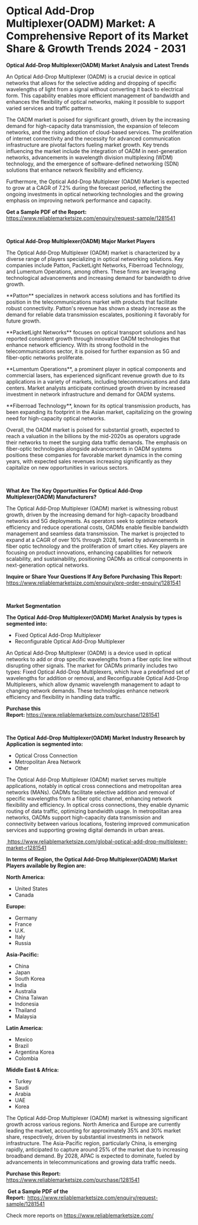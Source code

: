 <p><h1>Optical Add-Drop Multiplexer(OADM) Market: A Comprehensive Report of its Market Share & Growth Trends 2024 - 2031</h1></p><p><strong>Optical Add-Drop Multiplexer(OADM) Market Analysis and Latest Trends</strong></p>
<p><p>An Optical Add-Drop Multiplexer (OADM) is a crucial device in optical networks that allows for the selective adding and dropping of specific wavelengths of light from a signal without converting it back to electrical form. This capability enables more efficient management of bandwidth and enhances the flexibility of optical networks, making it possible to support varied services and traffic patterns.</p><p>The OADM market is poised for significant growth, driven by the increasing demand for high-capacity data transmission, the expansion of telecom networks, and the rising adoption of cloud-based services. The proliferation of internet connectivity and the necessity for advanced communication infrastructure are pivotal factors fueling market growth. Key trends influencing the market include the integration of OADM in next-generation networks, advancements in wavelength division multiplexing (WDM) technology, and the emergence of software-defined networking (SDN) solutions that enhance network flexibility and efficiency.</p><p>Furthermore, the Optical Add-Drop Multiplexer (OADM) Market is expected to grow at a CAGR of 7.2% during the forecast period, reflecting the ongoing investments in optical networking technologies and the growing emphasis on improving network performance and capacity.</p></p>
<p><strong>Get a Sample PDF of the Report:&nbsp;</strong> <a href="https://www.reliablemarketsize.com/enquiry/request-sample/1281541?utm_campaign=1832&utm_medium=2&utm_source=Github&utm_content=ia&utm_term=27122024&utm_id=optical-add-drop-multiplexeroadm">https://www.reliablemarketsize.com/enquiry/request-sample/1281541</a></p>
<p>&nbsp;</p>
<p><strong>Optical Add-Drop Multiplexer(OADM) Major Market Players</strong></p>
<p><p>The Optical Add-Drop Multiplexer (OADM) market is characterized by a diverse range of players specializing in optical networking solutions. Key companies include Patton, PacketLight Networks, Fiberroad Technology, and Lumentum Operations, among others. These firms are leveraging technological advancements and increasing demand for bandwidth to drive growth.</p><p>**Patton** specializes in network access solutions and has fortified its position in the telecommunications market with products that facilitate robust connectivity. Patton's revenue has shown a steady increase as the demand for reliable data transmission escalates, positioning it favorably for future growth.</p><p>**PacketLight Networks** focuses on optical transport solutions and has reported consistent growth through innovative OADM technologies that enhance network efficiency. With its strong foothold in the telecommunications sector, it is poised for further expansion as 5G and fiber-optic networks proliferate.</p><p>**Lumentum Operations**, a prominent player in optical components and commercial lasers, has experienced significant revenue growth due to its applications in a variety of markets, including telecommunications and data centers. Market analysts anticipate continued growth driven by increased investment in network infrastructure and demand for OADM systems.</p><p>**Fiberroad Technology**, known for its optical transmission products, has been expanding its footprint in the Asian market, capitalizing on the growing need for high-capacity optical networks. </p><p>Overall, the OADM market is poised for substantial growth, expected to reach a valuation in the billions by the mid-2020s as operators upgrade their networks to meet the surging data traffic demands. The emphasis on fiber-optic technologies alongside advancements in OADM systems positions these companies for favorable market dynamics in the coming years, with expected sales revenues increasing significantly as they capitalize on new opportunities in various sectors.</p></p>
<p>&nbsp;</p>
<p><strong>What Are The Key Opportunities For Optical Add-Drop Multiplexer(OADM) Manufacturers?</strong></p>
<p><p>The Optical Add-Drop Multiplexer (OADM) market is witnessing robust growth, driven by the increasing demand for high-capacity broadband networks and 5G deployments. As operators seek to optimize network efficiency and reduce operational costs, OADMs enable flexible bandwidth management and seamless data transmission. The market is projected to expand at a CAGR of over 10% through 2028, fueled by advancements in fiber optic technology and the proliferation of smart cities. Key players are focusing on product innovations, enhancing capabilities for network scalability, and sustainability, positioning OADMs as critical components in next-generation optical networks.</p></p>
<p><strong>Inquire or Share Your Questions If Any Before Purchasing This Report:</strong> <a href="https://www.reliablemarketsize.com/enquiry/pre-order-enquiry/1281541?utm_campaign=1832&utm_medium=2&utm_source=Github&utm_content=ia&utm_term=27122024&utm_id=optical-add-drop-multiplexeroadm">https://www.reliablemarketsize.com/enquiry/pre-order-enquiry/1281541</a></p>
<p>&nbsp;</p>
<p><strong>Market Segmentation</strong></p>
<p><strong>The Optical Add-Drop Multiplexer(OADM) Market Analysis by types is segmented into:</strong></p>
<p><ul><li>Fixed Optical Add-Drop Multiplexer</li><li>Reconfigurable Optical Add-Drop Multiplexer</li></ul></p>
<p><p>An Optical Add-Drop Multiplexer (OADM) is a device used in optical networks to add or drop specific wavelengths from a fiber optic line without disrupting other signals. The market for OADMs primarily includes two types: Fixed Optical Add-Drop Multiplexers, which have a predefined set of wavelengths for addition or removal, and Reconfigurable Optical Add-Drop Multiplexers, which allow dynamic wavelength management to adapt to changing network demands. These technologies enhance network efficiency and flexibility in handling data traffic.</p></p>
<p><strong>Purchase this Report:&nbsp;</strong><a href="https://www.reliablemarketsize.com/purchase/1281541?utm_campaign=1832&utm_medium=2&utm_source=Github&utm_content=ia&utm_term=27122024&utm_id=optical-add-drop-multiplexeroadm">https://www.reliablemarketsize.com/purchase/1281541</a></p>
<p>&nbsp;</p>
<p><strong>The Optical Add-Drop Multiplexer(OADM) Market Industry Research by Application is segmented into:</strong></p>
<p><ul><li>Optical Cross Connection</li><li>Metropolitan Area Network</li><li>Other</li></ul></p>
<p><p>The Optical Add-Drop Multiplexer (OADM) market serves multiple applications, notably in optical cross connections and metropolitan area networks (MANs). OADMs facilitate selective addition and removal of specific wavelengths from a fiber optic channel, enhancing network flexibility and efficiency. In optical cross connections, they enable dynamic routing of data traffic, optimizing bandwidth usage. In metropolitan area networks, OADMs support high-capacity data transmission and connectivity between various locations, fostering improved communication services and supporting growing digital demands in urban areas.</p></p>
<p><a href="https://www.reliablemarketsize.com/global-optical-add-drop-multiplexer-market-r1281541?utm_campaign=1832&utm_medium=2&utm_source=Github&utm_content=ia&utm_term=27122024&utm_id=optical-add-drop-multiplexeroadm">&nbsp;https://www.reliablemarketsize.com/global-optical-add-drop-multiplexer-market-r1281541</a></p>
<p><strong>In terms of Region, the Optical Add-Drop Multiplexer(OADM) Market Players available by Region are:</strong></p>
<p>
    <p> <strong> North America: </strong>
        <ul>
            <li>United States</li>
            <li>Canada</li>
        </ul>
        </p> 
    <p> <strong> Europe: </strong>
        <ul>
            <li>Germany</li>
            <li>France</li>
            <li>U.K.</li>
            <li>Italy</li>
            <li>Russia</li>
        </ul>
        </p> 
    <p> <strong> Asia-Pacific: </strong>
        <ul>
            <li>China</li>
            <li>Japan</li>
            <li>South Korea</li>
            <li>India</li>
            <li>Australia</li>
            <li>China Taiwan</li>
            <li>Indonesia</li>
            <li>Thailand</li>
            <li>Malaysia</li>
        </ul>
        </p> 
    <p> <strong> Latin America: </strong>
        <ul>
            <li>Mexico</li>
            <li>Brazil</li>
            <li>Argentina Korea</li>
            <li>Colombia</li>
        </ul>
        </p> 
    <p> <strong> Middle East & Africa: </strong>
        <ul>
            <li>Turkey</li>
            <li>Saudi</li>
            <li>Arabia</li>
            <li>UAE</li>
            <li>Korea</li>
        </ul>
    </p>
    </p>
<p><p>The Optical Add-Drop Multiplexer (OADM) market is witnessing significant growth across various regions. North America and Europe are currently leading the market, accounting for approximately 35% and 30% market share, respectively, driven by substantial investments in network infrastructure. The Asia-Pacific region, particularly China, is emerging rapidly, anticipated to capture around 25% of the market due to increasing broadband demand. By 2028, APAC is expected to dominate, fueled by advancements in telecommunications and growing data traffic needs.</p></p>
<p><strong>Purchase this Report: </strong><a href="https://www.reliablemarketsize.com/purchase/1281541?utm_campaign=1832&utm_medium=2&utm_source=Github&utm_content=ia&utm_term=27122024&utm_id=optical-add-drop-multiplexeroadm">https://www.reliablemarketsize.com/purchase/1281541</a></p>
<p>&nbsp;<strong>Get a Sample PDF of the Report:&nbsp;&nbsp;</strong><a href="https://www.reliablemarketsize.com/enquiry/request-sample/1281541?utm_campaign=1832&utm_medium=2&utm_source=Github&utm_content=ia&utm_term=27122024&utm_id=optical-add-drop-multiplexeroadm">https://www.reliablemarketsize.com/enquiry/request-sample/1281541</a></p>
<p><strong></strong></p>
<p>Check more reports on <a href="https://www.reliablemarketsize.com/?utm_campaign=1832&utm_medium=2&utm_source=Github&utm_content=ia&utm_term=27122024&utm_id=optical-add-drop-multiplexeroadm">https://www.reliablemarketsize.com/</a></p>